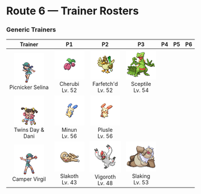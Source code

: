 # Route 6 — Trainer Rosters

### Generic Trainers

| Trainer | P1 | P2 | P3 | P4 | P5 | P6 |
|:-------:|:--:|:--:|:--:|:--:|:--:|:--:|
| ![Picnicker Selina](../../assets/trainers/picnicker.png "Picnicker Selina")<br>Picnicker Selina | ![Cherubi](../../assets/sprites/cherubi/front.gif "It evolves by sucking the energy out of the small ball where it had been storing nutrients.")<br>Cherubi<br>Lv. 52 | ![Farfetch'd](../../assets/sprites/farfetchd/front.gif "If anyone tries to disturb where the essential plant stalks grow, it uses its own stalk to thwart them.")<br>Farfetch'd<br>Lv. 52 | ![Sceptile](../../assets/sprites/sceptile/front.gif "It agilely leaps about the jungle and uses the sharp leaves on its arms to strike its prey.")<br>Sceptile<br>Lv. 54 |
| ![Twins Day & Dani](../../assets/trainers/twins.png "Twins Day & Dani")<br>Twins Day & Dani | ![Minun](../../assets/sprites/minun/front.gif "Exposure to electricity from MINUN and PLUSLE promotes blood circulation and relaxes muscles.")<br>Minun<br>Lv. 56 | ![Plusle](../../assets/sprites/plusle/front.gif "It absorbs electricity from telephone poles. It shorts out its body to create crackling noises.")<br>Plusle<br>Lv. 56 |
| ![Camper Virgil](../../assets/trainers/camper.png "Camper Virgil")<br>Camper Virgil | ![Slakoth](../../assets/sprites/slakoth/front.gif "The way SLAKOTH lolls around makes anyone who watches it feel like doing the same.")<br>Slakoth<br>Lv. 43 | ![Vigoroth](../../assets/sprites/vigoroth/front.gif "Its stress level rises if it cannot keep moving constantly. Too much stress makes it feel sick.")<br>Vigoroth<br>Lv. 48 | ![Slaking](../../assets/sprites/slaking/front.gif "The world’s laziest Pokémon. It moves to another spot when there’s no food left within its reach.")<br>Slaking<br>Lv. 53 |

